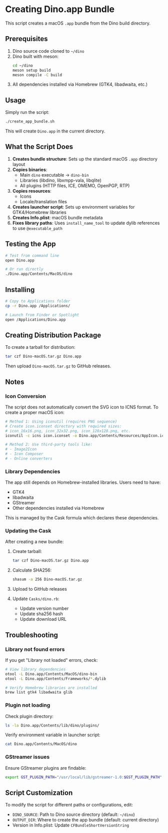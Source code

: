 # Creating Dino.app Bundle

This script creates a macOS `.app` bundle from the Dino build directory.

## Prerequisites

1. Dino source code cloned to `~/dino`
2. Dino built with meson:
   ```bash
   cd ~/dino
   meson setup build
   meson compile -C build
   ```
3. All dependencies installed via Homebrew (GTK4, libadwaita, etc.)

## Usage

Simply run the script:

```bash
./create_app_bundle.sh
```

This will create `Dino.app` in the current directory.

## What the Script Does

1. **Creates bundle structure**: Sets up the standard macOS `.app` directory layout
2. **Copies binaries**: 
   - Main `dino` executable → `dino-bin`
   - Libraries (libdino, libxmpp-vala, libqlite)
   - All plugins (HTTP files, ICE, OMEMO, OpenPGP, RTP)
3. **Copies resources**:
   - Icons
   - Locale/translation files
4. **Creates launcher script**: Sets up environment variables for GTK4/Homebrew libraries
5. **Creates Info.plist**: macOS bundle metadata
6. **Fixes library paths**: Uses `install_name_tool` to update dylib references to use `@executable_path`

## Testing the App

```bash
# Test from command line
open Dino.app

# Or run directly
./Dino.app/Contents/MacOS/dino
```

## Installing

```bash
# Copy to Applications folder
cp -r Dino.app /Applications/

# Launch from Finder or Spotlight
open /Applications/Dino.app
```

## Creating Distribution Package

To create a tarball for distribution:

```bash
tar czf Dino-macOS.tar.gz Dino.app
```

Then upload `Dino-macOS.tar.gz` to GitHub releases.

## Notes

### Icon Conversion

The script does not automatically convert the SVG icon to ICNS format. To create a proper macOS icon:

```bash
# Method 1: Using iconutil (requires PNG sequence)
# Create icon.iconset directory with required sizes:
# icon_16x16.png, icon_32x32.png, icon_128x128.png, etc.
iconutil -c icns icon.iconset -o Dino.app/Contents/Resources/AppIcon.icns

# Method 2: Use third-party tools like:
# - Image2Icon
# - Icon Composer
# - Online converters
```

### Library Dependencies

The app still depends on Homebrew-installed libraries. Users need to have:
- GTK4
- libadwaita
- GStreamer
- Other dependencies installed via Homebrew

This is managed by the Cask formula which declares these dependencies.

### Updating the Cask

After creating a new bundle:

1. Create tarball:
   ```bash
   tar czf Dino-macOS.tar.gz Dino.app
   ```

2. Calculate SHA256:
   ```bash
   shasum -a 256 Dino-macOS.tar.gz
   ```

3. Upload to GitHub releases

4. Update `Casks/dino.rb`:
   - Update version number
   - Update sha256 hash
   - Update download URL

## Troubleshooting

### Library not found errors

If you get "Library not loaded" errors, check:

```bash
# View library dependencies
otool -L Dino.app/Contents/MacOS/dino-bin
otool -L Dino.app/Contents/Frameworks/*.dylib

# Verify Homebrew libraries are installed
brew list gtk4 libadwaita glib
```

### Plugin not loading

Check plugin directory:
```bash
ls -la Dino.app/Contents/lib/dino/plugins/
```

Verify environment variable in launcher script:
```bash
cat Dino.app/Contents/MacOS/dino
```

### GStreamer issues

Ensure GStreamer plugins are findable:
```bash
export GST_PLUGIN_PATH="/usr/local/lib/gstreamer-1.0:$GST_PLUGIN_PATH"
```

## Script Customization

To modify the script for different paths or configurations, edit:

- `DINO_SOURCE`: Path to Dino source directory (default: `~/dino`)
- `OUTPUT_DIR`: Where to create the app bundle (default: current directory)
- Version in Info.plist: Update `CFBundleShortVersionString`
